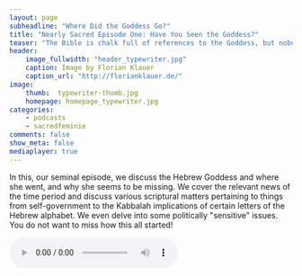 ```yaml
---
layout: page
subheadline: "Where Did the Goddess Go?"
title: "Nearly Sacred Episode One: Have You Seen the Goddess?"
teaser: "The Bible is chalk full of references to the Goddess, but nobody can seem to find her..."
header:
    image_fullwidth: "header_typewriter.jpg"
    caption: Image by Florian Klauer
    caption_url: "http://florianklauer.de/"
image:
    thumb:  typewriter-thumb.jpg
    homepage: homepage_typewriter.jpg
categories:
    - podcasts
    - sacredfeminie
comments: false
show_meta: false
mediaplayer: true
---
```


In this, our seminal episode, we discuss the Hebrew Goddess and where she went, and why she seems to be missing. We cover the relevant news of the time period and 
discuss various scriptural matters pertaining to things from self-government to the Kabbalah implications of certain letters of the Hebrew alphabet. We even delve into 
some politically "sensitive" issues. You do not want to miss how this all started!

<audio src="https://ia601501.us.archive.org/16/items/NearlySacred/nearlysacredepisode1.mp3" type="audio/mp3" controls="controls"></audio>
